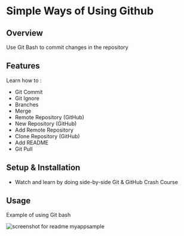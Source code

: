 # Simple Ways of Using Github

## Overview
Use Git Bash to commit changes in the repository

## Features
Learn how to :
- Git Commit
- Git Ignore
- Branches
- Merge
- Remote Repository (GitHub)
- New Repository (GitHub)
- Add Remote Repository
- Clone Repository (GitHub)
- Add README
- Git Pull

## Setup & Installation 
- Watch and learn by doing side-by-side Git & GitHub Crash Course

## Usage
Example of using Git bash

![screenshot for readme myappsample](https://user-images.githubusercontent.com/56164259/67875883-974c2b00-fb69-11e9-8055-d3055362fedb.png)


